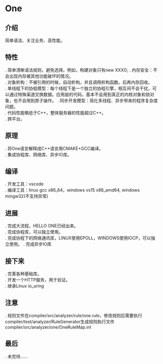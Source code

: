 # One
## 介绍
简单语法、关注业务、高性能。

## 特性
. 简单清晰语法规则，避免选择。例如，构建对象只有new XXX(); 
. 内存安全：不会出现内存被其他功能破坏的情况。  
. 对象析构：不被引用的时候，自动析构，并且调用析构函数。后再内存回收。  
. 单线程下的协程模型：每个线程下是一个独立的协程引擎，相互间不会干扰，可以通过特殊渠道交换数据。应用层的代码，基本不会用到真正的内核对象和锁对象，也不会用到原子操作。
. 同步开发模型：简化多线程、异步带来的程序复杂度问题。  
. 代码性能略低于C++，整体服务器的性能超过C++。  
. 跨平台。  

## 原理
. 将One语言解释成C++语言用CMAKE+GCC编译。  
. 集成协程库、网络库、异步IO库。  

## 编译
. 开发工具：vscode  
. 编译工具：linux gcc x86_64，windows vs15 x86_amd64, windows mingw32(不支持异常) 

## 进展
. 完成大流程，HELLO ONE已经出来。  
. 完成协程库，可以独立使用。  
. 完成协程下的网络通讯库，LINUX使用EPOLL，WINDOWS使用IOCP，可以独立使用。
. 完成异步IO库  

## 接下来  
. 完善各种基础库。  
. 开发一个HTTP服务，用于验证。  
. 继承Linux io_uring

## 注意
. 规则文件在compiler/src/analyzer/rule/one.rule，修改规则后需要执行compiler/test/analyzer/RuleGenerator生成规则执行文件compiler/src/analyzer/one/OneRuleMap.inl

## 最后
. 未完待......  
